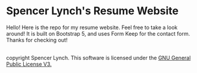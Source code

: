 <h1>Spencer Lynch's Resume Website</h1>
<p>Hello! Here is the repo for my resume website. Feel free to take a look around! It is built on Bootstrap 5, and uses Form Keep for the contact form. Thanks for checking out!</p>
<br />
copyright Spencer Lynch. This software is licensed under the <a href="https://www.gnu.org/licenses/gpl-3.0.en.html">GNU General Public License V3.</a>